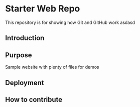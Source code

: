 # Starter Web Repo

This repository is for showing how Git and GitHub work
asdasd

## Introduction

## Purpose

Sample website with plenty of files for demos

## Deployment

## How to contribute